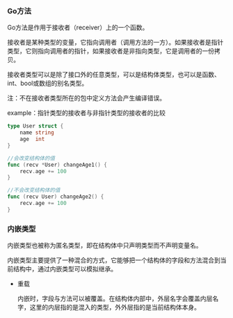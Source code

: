 

### Go方法

Go方法是作用于接收者（receiver）上的一个函数。

接收者是某种类型的变量，它指向调用者（调用方法的一方）。如果接收者是指针类型，它则指向调用者的指针，如果接收者是非指向类型，它是调用者的一份拷贝。

接收者类型可以是除了接口外的任意类型，可以是结构体类型，也可以是函数、int、bool或数组的别名类型。

注：不在接收者类型所在的包中定义方法会产生编译错误。

example：指针类型的接收者与非指针类型的接收者的比较

```go
type User struct {
    name string
    age  int
}

//会改变结构体的值
func (recv *User) changeAge1() {
    recv.age += 100
}

//不会改变结构体的值
func (recv User) changeAge2() {
    recv.age += 100
}
```





### 内嵌类型

内嵌类型也被称为匿名类型，即在结构体中只声明类型而不声明变量名。

内嵌类型主要提供了一种混合的方式，它能够把一个结构体的字段和方法混合到当前结构中，通过内嵌类型可以模拟继承。

- 重载

  内嵌时，字段与方法可以被覆盖。在结构体内部中，外层名字会覆盖内层名字，这里的内层指的是混入的类型，外外层指的是当前结构体本身。